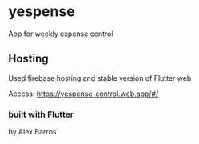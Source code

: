 # yespense

App for weekly expense control


## Hosting

Used firebase hosting and stable version of Flutter web

Access: https://yespense-control.web.app/#/


### built with Flutter

by Alex Barros
